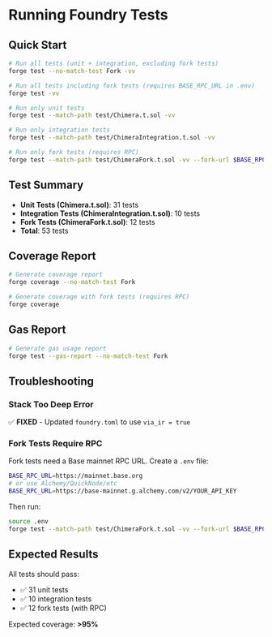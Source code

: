 # Running Foundry Tests

## Quick Start

```bash
# Run all tests (unit + integration, excluding fork tests)
forge test --no-match-test Fork -vv

# Run all tests including fork tests (requires BASE_RPC_URL in .env)
forge test -vv

# Run only unit tests
forge test --match-path test/Chimera.t.sol -vv

# Run only integration tests
forge test --match-path test/ChimeraIntegration.t.sol -vv

# Run only fork tests (requires RPC)
forge test --match-path test/ChimeraFork.t.sol -vv --fork-url $BASE_RPC_URL
```

## Test Summary

- **Unit Tests (Chimera.t.sol)**: 31 tests
- **Integration Tests (ChimeraIntegration.t.sol)**: 10 tests
- **Fork Tests (ChimeraFork.t.sol)**: 12 tests
- **Total**: 53 tests

## Coverage Report

```bash
# Generate coverage report
forge coverage --no-match-test Fork

# Generate coverage with fork tests (requires RPC)
forge coverage
```

## Gas Report

```bash
# Generate gas usage report
forge test --gas-report --no-match-test Fork
```

## Troubleshooting

### Stack Too Deep Error

✅ **FIXED** - Updated `foundry.toml` to use `via_ir = true`

### Fork Tests Require RPC

Fork tests need a Base mainnet RPC URL. Create a `.env` file:

```bash
BASE_RPC_URL=https://mainnet.base.org
# or use Alchemy/QuickNode/etc
BASE_RPC_URL=https://base-mainnet.g.alchemy.com/v2/YOUR_API_KEY
```

Then run:

```bash
source .env
forge test --match-path test/ChimeraFork.t.sol -vv --fork-url $BASE_RPC_URL
```

## Expected Results

All tests should pass:

- ✅ 31 unit tests
- ✅ 10 integration tests
- ✅ 12 fork tests (with RPC)

Expected coverage: **>95%**
